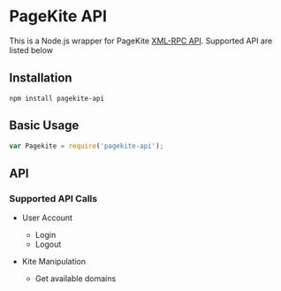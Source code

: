 # PageKite API

This is a Node.js wrapper for PageKite [XML-RPC API](http://pagekite.net/support/service_api_reference/). Supported API are listed below

## Installation
```
npm install pagekite-api
```

## Basic Usage

```javascript
var Pagekite = require('pagekite-api');

```

## API

### Supported API Calls

* User Account
  * Login
  * Logout

* Kite Manipulation
  * Get available domains
